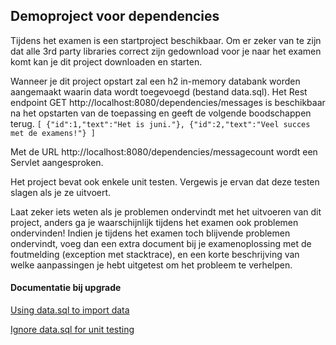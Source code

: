 ## Demoproject voor dependencies
Tijdens het examen is een startproject beschikbaar. Om er zeker van te zijn dat alle 3rd party
libraries correct zijn gedownload voor je naar het examen komt kan je dit project downloaden en starten.

Wanneer je dit project opstart zal een h2 in-memory databank worden
aangemaakt waarin data wordt toegevoegd (bestand data.sql).
Het Rest endpoint GET http://localhost:8080/dependencies/messages
is beschikbaar na het opstarten van de toepassing en geeft de volgende boodschappen
terug.
`
[
 {"id":1,"text":"Het is juni."},
 {"id":2,"text":"Veel succes met de examens!"}
]
`

Met de URL http://localhost:8080/dependencies/messagecount wordt
een Servlet aangesproken.

Het project bevat ook enkele unit testen. Vergewis je ervan dat deze testen slagen als je ze
uitvoert.

Laat zeker iets weten als je problemen ondervindt met het uitvoeren van dit project,
anders ga je waarschijnlijk tijdens het examen ook problemen ondervinden!
Indien je tijdens het examen toch blijvende problemen ondervindt, voeg dan een extra
document bij je examenoplossing met de foutmelding (exception met stacktrace), en een
korte beschrijving van welke aanpassingen je hebt uitgetest om het probleem te verhelpen.


#### Documentatie bij upgrade

[Using data.sql to import data](https://stackoverflow.com/questions/67695069/spring-boot-datasource-initialization-error-with-data-sql-script-after-2-5-0-upg)

[Ignore data.sql for unit testing](https://stackoverflow.com/questions/52092519/spring-boot-ignore-data-sql-when-running-unit-tests)
